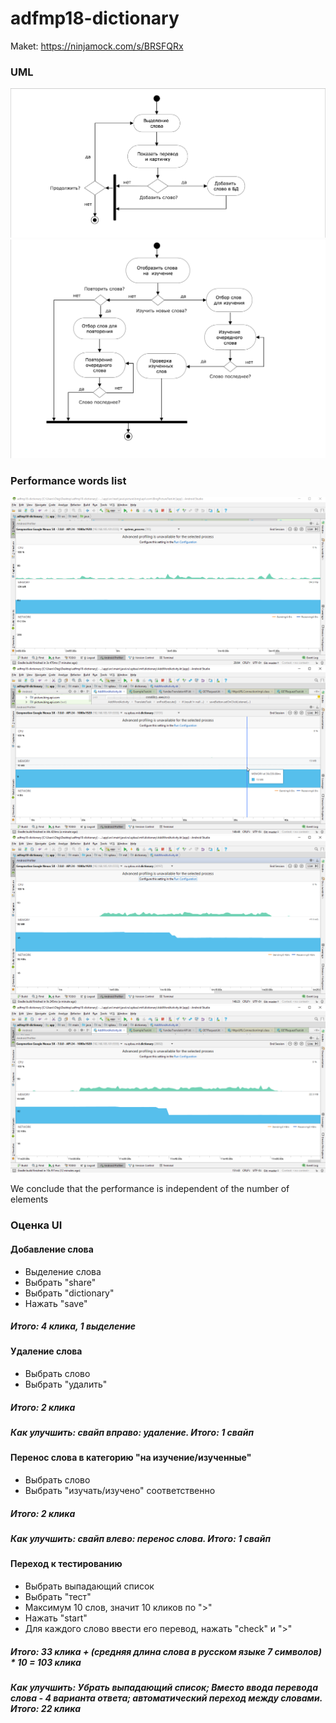 # adfmp18-dictionary

Maket: https://ninjamock.com/s/BRSFQRx

### UML

![alt_text](https://github.com/OSLL/adfmp18-dictionary/blob/master/uml/1.png)
![alt_text](https://github.com/OSLL/adfmp18-dictionary/blob/master/uml/2.png)

### Performance words list

![1](https://github.com/OSLL/adfmp18-dictionary/blob/master/perf_1.png)
![1001](https://github.com/OSLL/adfmp18-dictionary/blob/master/perf_1000.png)
![10001](https://github.com/OSLL/adfmp18-dictionary/blob/master/perf_10000.png)
![100001](https://github.com/OSLL/adfmp18-dictionary/blob/master/perf_100000.png)

We conclude that the performance is independent of the number of elements


### Оценка UI

#### Добавление слова

* Выделение слова
* Выбрать "share"
* Выбрать "dictionary"
* Нажать "save"

##### Итого: 4 клика, 1 выделение

#### Удаление слова

* Выбрать слово
* Выбрать "удалить"

##### Итого: 2 клика
##### Как улучшить: свайп вправо: удаление. Итого: 1 свайп

#### Перенос слова в категорию "на изучение/изученные"

* Выбрать слово
* Выбрать "изучать/изучено" соответственно

##### Итого: 2 клика
##### Как улучшить: свайп влево: перенос слова. Итого: 1 свайп

#### Переход к тестированию

* Выбрать выпадающий список
* Выбрать "тест"
* Максимум 10 слов, значит 10 кликов по ">"
* Нажать "start"
* Для каждого слово ввести его перевод, нажать "check" и ">"

##### Итого: 33 клика + (средняя длина слова в русском языке 7 символов) * 10 = 103 клика
##### Как улучшить: Убрать выпадающий список; Вместо ввода перевода слова - 4 варианта ответа; автоматический переход между словами. Итого: 22 клика
